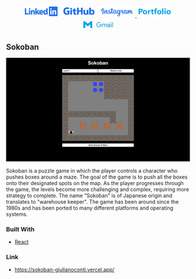 <p align="center">
  <a href="https://www.linkedin.com/in/giulianoconti/"><img width="100" src="https://raw.githubusercontent.com/giulianoconti/api/main/svgs/linkedin.svg" alt="LinkedIn"></a>
  <a href="https://github.com/giulianoconti"><img width="100" src="https://raw.githubusercontent.com/giulianoconti/api/main/svgs/github.svg" alt="GitHub"></a>
  <a href="https://www.instagram.com/giulianocontii/"><img width="100" src="https://raw.githubusercontent.com/giulianoconti/api/main/svgs/instagram.svg" alt="Instagram">
  <a href="https://giulianoconti.site/"><img width="100" src="https://raw.githubusercontent.com/giulianoconti/api/main/svgs/portfolio.png" alt="Portfolio">
</a>
  <a href="mailto:giuliconti1@gmail.com"><img width="100" src="https://raw.githubusercontent.com/giulianoconti/api/main/svgs/gmail.png" alt="Mail"></a>
</p>

## Sokoban

![Sokoban](https://raw.githubusercontent.com/giulianoconti/api/main/imagesProjects/images_1920x1080/sokoban.webp?raw=true)

Sokoban is a puzzle game in which the player controls a character who pushes boxes around a maze. The goal of the game is to push all the boxes onto their designated spots on the map. As the player progresses through the game, the levels become more challenging and complex, requiring more strategy to complete. The name "Sokoban" is of Japanese origin and translates to "warehouse keeper". The game has been around since the 1980s and has been ported to many different platforms and operating systems.

### Built With

* [React](https://reactjs.org/)

### Link

* https://sokoban-giulianoconti.vercel.app/
